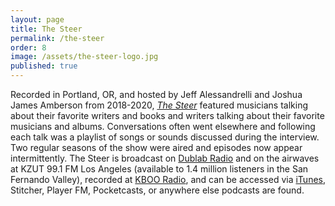 ```yaml
---
layout: page
title: The Steer
permalink: /the-steer
order: 8
image: /assets/the-steer-logo.jpg
published: true
---
```

<span>Recorded in Portland, OR, and hosted by Jeff Alessandrelli and Joshua James Amberson from 2018-2020, [*The Steer*](https://the-steer.com/) featured musicians talking about their favorite writers and books and writers talking about their favorite musicians and albums. Conversations often went elsewhere and following each talk was a playlist of songs or sounds discussed during the interview. Two regular seasons of the show were aired and episodes now appear intermittently.</span>
<span>The Steer is broadcast on [Dublab Radio](http://dublab.com/) and on the airwaves at KZUT 99.1 FM Los Angeles (available to 1.4 million listeners in the San Fernando Valley), recorded at [KBOO Radio](https://kboo.fm), and can be accessed via [iTunes](https://itunes.apple.com/us/podcast/the-steer/id144444308?mt=2), Stitcher, Player FM, Pocketcasts, or anywhere else podcasts are found.</span>
